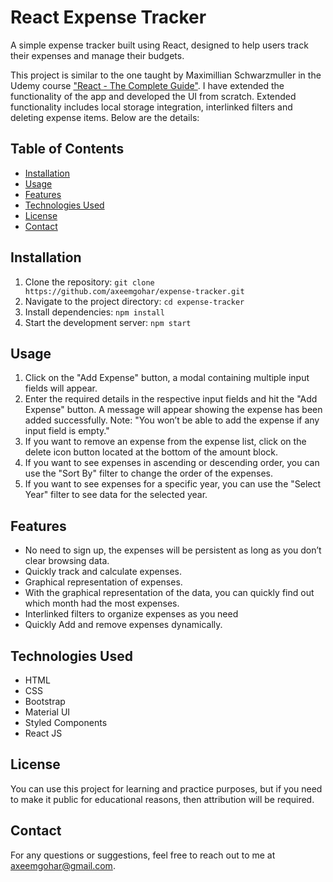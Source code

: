 # React Expense Tracker
A simple expense tracker built using React, designed to help users track their expenses and manage their budgets.

This project is similar to the one taught by Maximillian Schwarzmuller in the Udemy course ["React - The Complete Guide"](https://www.udemy.com/course/react-the-complete-guide-incl-redux/). I have extended the functionality of the app and developed the UI from scratch. Extended functionality includes local storage integration, interlinked filters and deleting expense items.
Below are the details:

## Table of Contents

- [Installation](#installation)
- [Usage](#usage)
- [Features](#features)
- [Technologies Used](#technologies-used)
- [License](#license)
- [Contact](#contact)

## Installation

1. Clone the repository: `git clone https://github.com/axeemgohar/expense-tracker.git`
2. Navigate to the project directory: `cd expense-tracker`
3. Install dependencies: `npm install`
4. Start the development server: `npm start`

## Usage

1. Click on the "Add Expense" button, a modal containing multiple input fields will appear.
2. Enter the required details in the respective input fields and hit the "Add Expense" button. A message will appear showing the expense has been added successfully. Note: "You won’t be able to add the expense if any input field is empty."
3. If you want to remove an expense from the expense list, click on the delete icon button located at the bottom of the amount block.
4. If you want to see expenses in ascending or descending order, you can use the "Sort By" filter to change the order of the expenses.
5. If you want to see expenses for a specific year, you can use the "Select Year" filter to see data for the selected year.

## Features
- No need to sign up, the expenses will be persistent as long as you don’t clear browsing data.
- Quickly track and calculate expenses.
- Graphical representation of expenses.
- With the graphical representation of the data, you can quickly find out which month had the most expenses.
- Interlinked filters to organize expenses as you need
- Quickly Add and remove expenses dynamically.

## Technologies Used
- HTML
- CSS
- Bootstrap
- Material UI
- Styled Components
- React JS

## License
You can use this project for learning and practice purposes, but if you need to make it public for educational reasons, then attribution will be required.

## Contact
For any questions or suggestions, feel free to reach out to me at 
[axeemgohar@gmail.com](mailto:axeemgohar@gmail.com).




